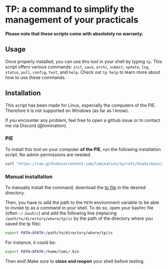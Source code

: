 <!--
Made by lomination
Sources at https://github.com/lomination/tp
License: GPL3
-->

# TP: a command to simplify the management of your practicals

**Please note that these scripts come with absolutely no warranty.**

## Usage

Once properly installed, you can use this tool in your shell by typing `tp`. This script offers various commands: `init`, `save`, `archi`, `submit`, `update`, `log`, `status`, `pull`, `config`, `test`, and `help`. Check out `tp help` to learn more about how to use these commands.

## Installation

This script has been made for Linux, especially the computers of the PIE. Therefore it is not supported on Windows (as far as I know).

If you encounter any problem, feel free to open a github issue or to contact me via Discord (@lomination).

### PIE

To install this tool on your computer **of the PIE**, run the following installation script. No admin permissions are needed.

```sh
curl "https://raw.githubusercontent.com/lomination/tp/refs/heads/main/install.sh" | bash
```

### Manual installation

To manually install the command, download the [tp file](https://github.com/lomination/tp/blob/main/tp) in the desired directory.

Then, you have to add the path to the `PATH` environment variable to be able to invoke tp as a command in your shell. To do so, open your bashrc file (often `~/.bashrc`) and add the following line (replacing `/path/to/directory/where/tp/is` by the path of the directory where you saved the tp file):

```sh
export PATH=$PATH:/path/to/directory/where/tp/is
```

For instance, it could be:

```sh
export PATH=$PATH:/home/lomi/.bin
```

Then end! Make sure to **close and reopen** your shell before testing.
